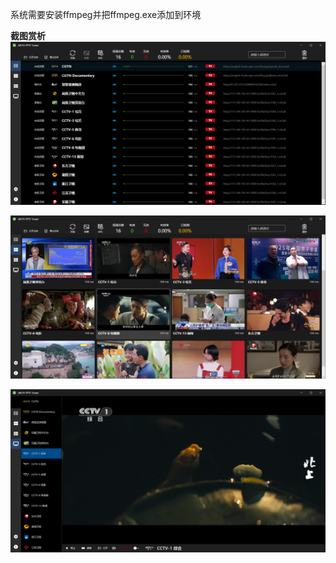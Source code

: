 系统需要安装ffmpeg并把ffmpeg.exe添加到环境





**截图赏析**
![ANTV-01](/images/ANTV-01.png)

![ANTV-02](/images/ANTV-02.png)

![ANTV-03](/images/ANTV-03.png)
